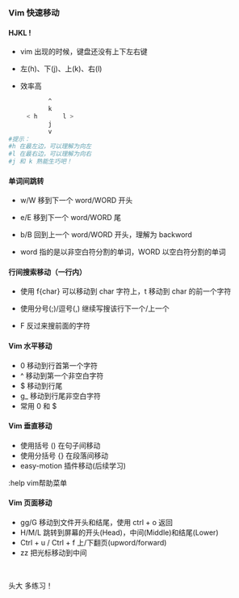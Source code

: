 ### Vim 快速移动

####  HJKL !

- vim 出现的时候，键盘还没有上下左右键

- 左(h)、下(j)、上(k)、右(l)
- 效率高

```bash
           ^
           k
     < h       l >         
           j
           v
#提示：
#h 在最左边，可以理解为向左
#l 在最右边，可以理解为向右
#j 和 k 熟能生巧吧！
```



#### 单词间跳转

- w/W 移到下一个 word/WORD 开头

- e/E 移到下一个 word/WORD 尾
- b/B 回到上一个 word/WORD 开头，理解为 backword
- word 指的是以非空白符分割的单词，WORD 以空白符分割的单词



#### 行间搜索移动（一行内）

- 使用 f{char} 可以移动到 char 字符上，t 移动到 char 的前一个字符

- 使用分号(;)/逗号(,) 继续写搜该行下一个/上一个
- F 反过来搜前面的字符



#### Vim 水平移动

- 0 移动到行首第一个字符
- ^ 移动到第一个非空白字符
- $ 移动到行尾
- g_ 移动到行尾非空白字符
- 常用 0 和 $



#### Vim 垂直移动

- 使用括号 () 在句子间移动
- 使用分括号 {} 在段落间移动
- easy-motion 插件移动(后续学习)



:help vim帮助菜单



#### Vim 页面移动

- gg/G 移动到文件开头和结尾，使用 ctrl + o 返回
- H/M/L 跳转到屏幕的开头(Head)，中间(Middle)和结尾(Lower)
- Ctrl + u / Ctrl + f 上/下翻页(upword/forward)
- zz 把光标移动到中间

​    

头大 多练习！